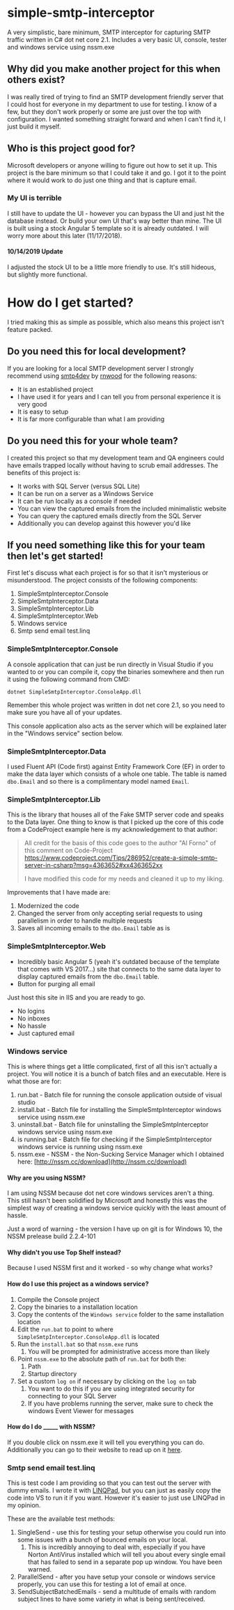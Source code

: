 # simple-smtp-interceptor
A very simplistic, bare minimum, SMTP interceptor for capturing SMTP traffic written in C# dot net core 2.1. Includes a very basic UI, console, tester and windows service using nssm.exe

## Why did you make another project for this when others exist?
I was really tired of trying to find an SMTP development friendly server that I could host for everyone in my department to use for testing. I know of a few, but they don't work properly or some are just over the top with configuration. I wanted something straight forward and when I can't find it, I just build it myself.

## Who is this project good for?
Microsoft developers or anyone willing to figure out how to set it up. This project is the bare minimum so that I could take it and go. I got it to the point where it would work to do just one thing and that is capture email.

### My UI is terrible
I still have to update the UI - however you can bypass the UI and just hit the database instead. Or build your own UI that's way better than mine. The UI is built using a stock Angular 5 template so it is already outdated. I will worry more about this later (11/17/2018).

#### 10/14/2019 Update
I adjusted the stock UI to be a little more friendly to use. It's still hideous, but slightly more functional.

# How do I get started?
I tried making this as simple as possible, which also means this project isn't feature packed. 

## Do you need this for local development? 
If you are looking for a local SMTP development server I strongly recommend using [smtp4dev](https://github.com/rnwood/smtp4dev) by [rnwood](https://github.com/rnwood) for the following reasons:
- It is an established project
- I have used it for years and I can tell you from personal experience it is very good
- It is easy to setup
- It is far more configurable than what I am providing

## Do you need this for your whole team?
I created this project so that my development team and QA engineers could have emails trapped locally without having to scrub email addresses. The benefits of this project is:
- It works with SQL Server (versus SQL Lite)
- It can be run on a server as a Windows Service
- It can be run locally as a console if needed
- You can view the captured emails from the included minimalistic website
- You can query the captured emails directly from the SQL Server
- Additionally you can develop against this however you'd like

## If you need something like this for your team then let's get started!
First let's discuss what each project is for so that it isn't mysterious or misunderstood. The project consists of the following components:
1. SimpleSmtpInterceptor.Console
1. SimpleSmtpInterceptor.Data
1. SimpleSmtpInterceptor.Lib
1. SimpleSmtpInterceptor.Web
1. Windows service
1. Smtp send email test.linq

### SimpleSmtpInterceptor.Console
A console application that can just be run directly in Visual Studio if you wanted to or you can compile it, copy the binaries somewhere and then run it using the following command from CMD:

`dotnet SimpleSmtpInterceptor.ConsoleApp.dll`

Remember this whole project was written in dot net core 2.1, so you need to make sure you have all of your updates.

This console application also acts as the server which will be explained later in the "Windows service" section below.

### SimpleSmtpInterceptor.Data
I used Fluent API (Code first) against Entity Framework Core (EF) in order to make the data layer which consists of a whole one table. The table is named `dbo.Email` and so there is a complimentary model named `Email`.

### SimpleSmtpInterceptor.Lib
This is the library that houses all of the Fake SMTP server code and speaks to the Data layer. One thing to know is that I picked up the core of this code from a CodeProject example here is my acknowledgement to that author:
> All credit for the basis of this code goes to the author "Al Forno" of this comment on Code-Project
> https://www.codeproject.com/Tips/286952/create-a-simple-smtp-server-in-csharp?msg=4363652#xx4363652xx
>
> I have modified this code for my needs and cleaned it up to my liking.

Improvements that I have made are:
1. Modernized the code
1. Changed the server from only accepting serial requests to using parallelism in order to handle multiple requests
1. Saves all incoming emails to the `dbo.Email` table as is

### SimpleSmtpInterceptor.Web
- Incredibly basic Angular 5 (yeah it's outdated because of the template that comes with VS 2017...) site that connects to the same data layer to display captured emails from the `dbo.Email` table.
- Button for purging all email

Just host this site in IIS and you are ready to go.
- No logins
- No inboxes
- No hassle
- Just captured email

### Windows service
This is where things get a little complicated, first of all this isn't actually a project. You will notice it is a bunch of batch files and an executable. Here is what those are for:
1. run.bat - Batch file for running the console application outside of visual studio
1. install.bat - Batch file for installing the SimpleSmtpInterceptor windows service using nssm.exe
1. uninstall.bat - Batch file for uninstalling the SimpleSmtpInterceptor windows service using nssm.exe
1. is running.bat - Batch file for checking if the SimpleSmtpInterceptor windows service is running using nssm.exe
1. nssm.exe - NSSM - the Non-Sucking Service Manager which I obtained here: [http://nssm.cc/download](http://nssm.cc/download)

#### Why are you using NSSM?
I am using NSSM because dot net core windows services aren't a thing. This still hasn't been solidified by Microsoft and honestly this was the simplest way of creating a windows service quickly with the least amount of hassle.

Just a word of warning - the version I have up on git is for Windows 10, the NSSM prelease build 2.2.4-101

#### Why didn't you use Top Shelf instead?
Because I used NSSM first and it worked - so why change what works?

#### How do I use this project as a windows service?
1. Compile the Console project
1. Copy the binaries to a installation location
1. Copy the contents of the `Windows service` folder to the same installation location
1. Edit the `run.bat` to point to where `SimpleSmtpInterceptor.ConsoleApp.dll` is located
1. Run the `install.bat` so that `nssm.exe` runs
   1. You will be prompted for administrative access more than likely
1. Point `nssm.exe` to the absolute path of `run.bat` for both the:
   1. Path
   1. Startup directory
1. Set a custom `log on` if necessary by clicking on the `log on` tab
   1. You want to do this if you are using integrated security for connecting to your SQL Server
   1. If you have problems running the server, make sure to check the windows Event Viewer for messages
   
#### How do I do \_____ with NSSM?
If you double click on nssm.exe it will tell you everything you can do. Additionally you can go to their website to read up on it [here](http://nssm.cc/commands).

### Smtp send email test.linq
This is test code I am providing so that you can test out the server with dummy emails. I wrote it with [LINQPad](https://www.linqpad.net/), but you can just as easily copy the code into VS to run it if you want. However it's easier to just use LINQPad in my opinion.

These are the available test methods:
1. SingleSend - use this for testing your setup otherwise you could run into some issues with a bunch of bounced emails on your local.
   1. This is incredibly annoying to deal with, especially if you have Norton AntiVirus installed which will tell you about every single email that has failed to send in a separate pop up window. You have been warned.
1. ParallelSend - after you have setup your console or windows service properly, you can use this for testing a lot of email at once.
1. SendSubjectBatchedEmails - send a multitude of emails with random subject lines to have some variety in what is being sent/received.
